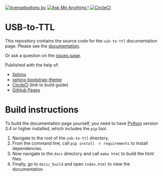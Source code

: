 [![licensebuttons
by](https://licensebuttons.net/l/by/3.0/88x31.png)](https://creativecommons.org/licenses/by/4.0)
[![Ask Me Anything
\!](https://img.shields.io/badge/Ask%20me-anything-1abc9c.svg)](https://github.com/sappelhoff/usb-to-ttl/issues/new)
[![CircleCI](https://circleci.com/gh/sappelhoff/usb-to-ttl.svg?style=shield)](https://circleci.com/gh/sappelhoff/usb-to-ttl)

# USB-to-TTL

This repository contains the source code for the `usb-to-ttl` documentation
page. Please see the [documentation](https://stefanappelhoff.com/usb-to-ttl/).

Or ask a question on the [issues page](https://github.com/sappelhoff/usb-to-ttl/issues/new).

Published with the help of:

 - [Sphinx](https://www.sphinx-doc.org/en/master/)
 - [sphinx-bootstrap-theme](https://github.com/ryan-roemer/sphinx-bootstrap-theme)
 - [CircleCI](https://circleci.com/blog/deploying-documentation-to-github-pages-with-continuous-integration/) (link to build guide)
 - [GitHub Pages](https://pages.github.com/)

# Build instructions

To build the documentation page yourself, you need to have
[Python](https://www.python.org/) version 3.4 or higher installed, which
includes the `pip` tool.

1. Navigate to the root of the `usb-to-ttl` directory.
1. From the command line, call `pip install -r requirements` to install
   dependencies.
1. Now navigate to the `docs` directory and call `make html` to build the html
   files.
1. Finally, go to `docs/_build` and open `index.html` to view the documentation
